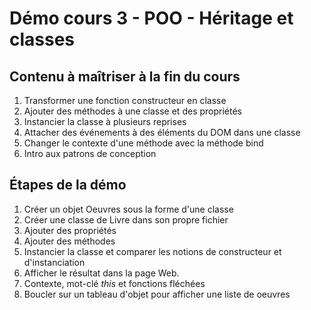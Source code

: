 # Démo cours 3 - POO - Héritage et classes

## Contenu à maîtriser à la fin du cours

1. Transformer une fonction constructeur en classe
2. Ajouter des méthodes à une classe et des propriétés
3. Instancier la classe à plusieurs reprises
4. Attacher des événements à des éléments du DOM dans une classe
5. Changer le contexte d'une méthode avec la méthode bind
6. Intro aux patrons de conception

## Étapes de la démo

1. Créer un objet Oeuvres sous la forme d'une classe
2. Créer une classe de Livre dans son propre fichier
3. Ajouter des propriétés
4. Ajouter des méthodes
5. Instancier la classe et comparer les notions de constructeur et d'instanciation
6. Afficher le résultat dans la page Web.
7. Contexte, mot-clé _this_ et fonctions fléchées
8. Boucler sur un tableau d'objet pour afficher une liste de oeuvres
